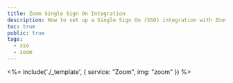 ```yaml
---
title: Zoom Single Sign On Integration
description: How to set up a Single Sign On (SSO) integration with Zoom and Auth0.
toc: true
public: true
tags:
  - sso
  - zoom
---
```


<%= include('./_template', {
  service: "Zoom",
  img: "zoom"
}) %>
